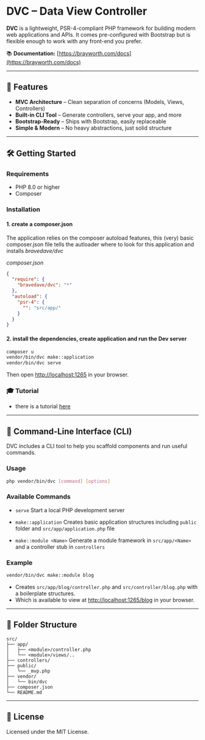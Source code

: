 # DVC – Data View Controller

**DVC** is a lightweight, PSR-4-compliant PHP framework for building modern web applications and APIs. It comes pre-configured with Bootstrap but is flexible enough to work with any front-end you prefer.

📚 **Documentation:** [https://brayworth.com/docs](https://brayworth.com/docs)

---

## 🚀 Features

- **MVC Architecture** – Clean separation of concerns (Models, Views, Controllers)
- **Built-in CLI Tool** – Generate controllers, serve your app, and more
- **Bootstrap-Ready** – Ships with Bootstrap, easily replaceable
- **Simple & Modern** – No heavy abstractions, just solid structure

---

## 🛠️ Getting Started

### Requirements

- PHP 8.0 or higher
- Composer

### Installation

#### 1. create a composer.json

The application relies on the composer autoload features, this (very) basic composer.json file tells the autloader where to look for this application and installs *bravedave/dvc*

*composer.json*
```json
{
  "require": {
    "bravedave/dvc": "*"
  },
  "autoload": {
    "psr-4": {
      "": "src/app/"
    }
  }
}
```

#### 2. install the dependencies, create application and run the Dev server

```bash
composer u
vendor/bin/dvc make::application
vendor/bin/dvc serve
```

Then open [http://localhost:1265](http://localhost:1265) in your browser.

### 🎓 Tutorial

- there is a tutorial [here](src/bravedave/dvc/views/docs/risorsa.md)

---

## 🧰 Command-Line Interface (CLI)

DVC includes a CLI tool to help you scaffold components and run useful commands.

### Usage

```bash
php vendor/bin/dvc [command] [options]
```

### Available Commands

- `serve`
  Start a local PHP development server

- `make::application`
  Creates basic application structures including `public` folder and `src/app/application.php` file

- `make::module <Name>`
  Generate a module framework in `src/app/<Name>` and a controller stub in `controllers`

### Example

```bash
vendor/bin/dvc make::module blog
```

- Creates `src/app/blog/controller.php` and `src/controller/blog.php` with a boilerplate structures.
- Which is available to view at [http://localhost:1265/blog](http://localhost:1265/blog) in your browser.

---

## 📁 Folder Structure

```
src/
├── app/
│   ├── <module>/controller.php
│   └── <module>/views/..
├── controllers/
├── public/
│   └── _mvp.php
├── vendor/
│   └── bin/dvc
├── composer.json
└── README.md
```

---

## 📄 License

Licensed under the MIT License.
